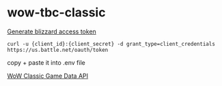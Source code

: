 # wow-tbc-classic

[Generate blizzard access token](https://develop.battle.net/documentation/guides/using-oauth/client-credentials-flow)

`curl -u {client_id}:{client_secret} -d grant_type=client_credentials https://us.battle.net/oauth/token`

copy + paste it into .env file

[WoW Classic Game Data API](https://develop.battle.net/documentation/world-of-warcraft-classic/game-data-apis)

